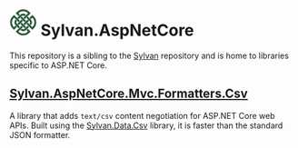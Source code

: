 # <img src="Sylvan.png" height="48" alt="Sylvan Logo"/> Sylvan.AspNetCore

This repository is a sibling to the [Sylvan](https://github.com/MarkPflug/Sylvan) repository and is home to libraries specific to ASP.NET Core.

## [Sylvan.AspNetCore.Mvc.Formatters.Csv](docs/CsvFormatter.md)

A library that adds `text/csv` content negotiation for ASP.NET Core web APIs.
Built using the [Sylvan.Data.Csv](https://github.com/MarkPflug/Sylvan) library, it is faster than the standard JSON formatter.
